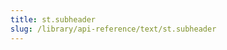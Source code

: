 ```yaml
---
title: st.subheader
slug: /library/api-reference/text/st.subheader
---
```


<Autofunction function="streamlit.subheader" />
